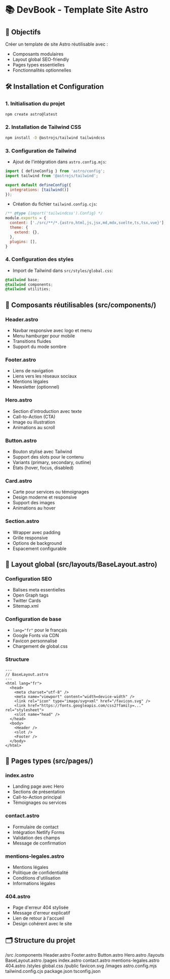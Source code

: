 # 📚 DevBook - Template Site Astro

## 🎯 Objectifs

Créer un template de site Astro réutilisable avec :
- Composants modulaires
- Layout global SEO-friendly  
- Pages types essentielles
- Fonctionnalités optionnelles

## 🛠️ Installation et Configuration

### 1. Initialisation du projet
```bash
npm create astro@latest
```

### 2. Installation de Tailwind CSS
```bash
npm install -D @astrojs/tailwind tailwindcss
```

### 3. Configuration de Tailwind
- Ajout de l'intégration dans `astro.config.mjs`:
```js
import { defineConfig } from 'astro/config';
import tailwind from '@astrojs/tailwind';

export default defineConfig({
  integrations: [tailwind()]
});
```

- Création du fichier `tailwind.config.cjs`:
```js
/** @type {import('tailwindcss').Config} */
module.exports = {
  content: ['./src/**/*.{astro,html,js,jsx,md,mdx,svelte,ts,tsx,vue}'],
  theme: {
    extend: {},
  },
  plugins: [],
}
```

### 4. Configuration des styles
- Import de Tailwind dans `src/styles/global.css`:
```css
@tailwind base;
@tailwind components;
@tailwind utilities;
```

## 🧩 Composants réutilisables (src/components/)

### Header.astro
- Navbar responsive avec logo et menu
- Menu hamburger pour mobile
- Transitions fluides
- Support du mode sombre

### Footer.astro
- Liens de navigation
- Liens vers les réseaux sociaux
- Mentions légales
- Newsletter (optionnel)

### Hero.astro
- Section d'introduction avec texte
- Call-to-Action (CTA)
- Image ou illustration
- Animations au scroll

### Button.astro
- Bouton stylisé avec Tailwind
- Support des slots pour le contenu
- Variants (primary, secondary, outline)
- États (hover, focus, disabled)

### Card.astro
- Carte pour services ou témoignages
- Design moderne et responsive
- Support des images
- Animations au hover

### Section.astro
- Wrapper avec padding
- Grille responsive
- Options de background
- Espacement configurable

## 🧱 Layout global (src/layouts/BaseLayout.astro)

### Configuration SEO
- Balises meta essentielles
- Open Graph tags
- Twitter Cards
- Sitemap.xml

### Configuration de base
- `lang="fr"` pour le français
- Google Fonts via CDN
- Favicon personnalisé
- Chargement de global.css

### Structure
```astro
---
// BaseLayout.astro
---
<html lang="fr">
  <head>
    <meta charset="utf-8" />
    <meta name="viewport" content="width=device-width" />
    <link rel="icon" type="image/svg+xml" href="/favicon.svg" />
    <link href="https://fonts.googleapis.com/css2?family=..." rel="stylesheet">
    <slot name="head" />
  </head>
  <body>
    <Header />
    <slot />
    <Footer />
  </body>
</html>
```

## 📄 Pages types (src/pages/)

### index.astro
- Landing page avec Hero
- Sections de présentation
- Call-to-Action principal
- Témoignages ou services

### contact.astro
- Formulaire de contact
- Intégration Netlify Forms
- Validation des champs
- Message de confirmation

### mentions-legales.astro
- Mentions légales
- Politique de confidentialité
- Conditions d'utilisation
- Informations légales

### 404.astro
- Page d'erreur 404 stylisée
- Message d'erreur explicatif
- Lien de retour à l'accueil
- Design cohérent avec le site

## 🗂️ Structure du projet
/src
  /components
    Header.astro
    Footer.astro
    Button.astro
    Hero.astro
  /layouts
    BaseLayout.astro
  /pages
    index.astro
    contact.astro
    mentions-legales.astro
    404.astro
  /styles
    global.css
/public
  favicon.svg
  /images
astro.config.mjs
tailwind.config.cjs
package.json
tsconfig.json